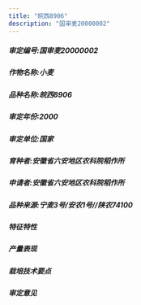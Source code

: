 ```yaml
---
title: "皖西8906"
description: "国审麦20000002"
---
```

##### 审定编号:国审麦20000002

##### 作物名称:小麦

##### 品种名称:皖西8906

##### 审定年份:2000

##### 审定单位:国家

##### 育种者:安徽省六安地区农科院稻作所

##### 申请者:安徽省六安地区农科院稻作所

##### 品种来源:宁麦3号/安农1号//陕农74100

##### 特征特性


##### 产量表现


##### 栽培技术要点


##### 审定意见

